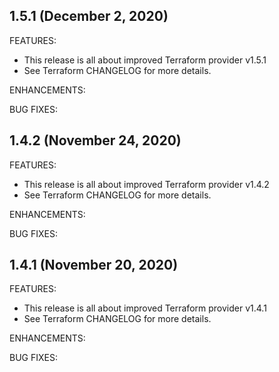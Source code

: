 ## 1.5.1 (December 2, 2020)

FEATURES:

* This release is all about improved Terraform provider v1.5.1
* See Terraform CHANGELOG for more details.

ENHANCEMENTS:

BUG FIXES:

## 1.4.2 (November 24, 2020)

FEATURES:

* This release is all about improved Terraform provider v1.4.2
* See Terraform CHANGELOG for more details.

ENHANCEMENTS:

BUG FIXES:

## 1.4.1 (November 20, 2020)

FEATURES:

* This release is all about improved Terraform provider v1.4.1
* See Terraform CHANGELOG for more details.

ENHANCEMENTS:

BUG FIXES:
